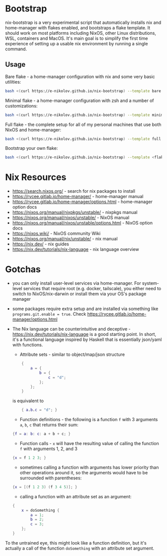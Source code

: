 # Bootstrap

nix-bootstrap is a very experimental script that automatically installs nix and home-manager with flakes enabled, and bootstraps a flake template. It should work on most platforms including NixOS, other Linux distributions, WSL, containers and MacOS. It's main goal is to simplify the first time experience of setting up a usable nix environment by running a single command.

## Usage

Bare flake - a home-manager configuration with nix and some very basic utilities:

```sh
bash <(curl https://e-nikolov.github.io/nix-bootstrap) --template bare
```

Minimal flake - a home-manager configuration with zsh and a number of customizations:

```sh
bash <(curl https://e-nikolov.github.io/nix-bootstrap) --template minimal
```

Full flake - the complete setup for all of my personal machines that use both NixOS and home-manager:

```sh
bash <(curl https://e-nikolov.github.io/nix-bootstrap) --template full
```

Bootstrap your own flake:

```sh
bash <(curl https://e-nikolov.github.io/nix-bootstrap) --template <flake-template-url>
```

# Nix Resources

- https://search.nixos.org/                             - search for nix packages to install
- https://rycee.gitlab.io/home-manager/                 - home-manager manual
- https://rycee.gitlab.io/home-manager/options.html     - home-manager option docs
- https://nixos.org/manual/nixpkgs/unstable/            - nixpkgs manual
- https://nixos.org/manual/nixos/unstable/              - NixOS manual
- https://nixos.org/manual/nixos/unstable/options.html  - NixOS option docs
- https://nixos.wiki/                                   - NixOS community Wiki
- https://nixos.org/manual/nix/unstable/                - nix manual
- https://nix.dev/                                      - nix guides
- https://nix.dev/tutorials/nix-language                - nix language overview


# Gotchas

- you can only install user-level services via home-manager. For system-level services that require root (e.g. docker, tailscale), you either need to switch to NixOS/nix-darwin or install them via your OS's package manager
- some packages require extra setup and are installed via something like `programs.git.enable = true`. Check https://rycee.gitlab.io/home-manager/options.html
- The Nix language can be counterintuitive and deceptive - https://nix.dev/tutorials/nix-language is a good starting point.
In short, it's a functional language inspired by Haskell that is essentially json/yaml with functions.
    * Attribute sets - similar to object/map/json structure

    ```nix
        {
            a = {
                b = {
                    c = "d";
                };
            };
        }
    ```

   is equivalent to
   
    ```nix
        { a.b.c = "d"; }
    ```

    - Function definitions - the following is a function `f` with 3 arguments `a`, `b`, `c` that returns their sum:

    ```nix
    {f = a: b: c: a + b + c; }
    ```
    
    - Function calls - `x` will have the resulting value of calling the function `f` with arguments 1, 2, and 3

    ```nix
    {x = f 1 2 3; }
    ```
    - sometimes calling a function with arguments has lower priority than other operations around it, so the arguments would have to be surrounded with parentheses:

    ```nix
    {x = [(f 1 2 3) (f 3 4 5)]; }
    ```
    
    - calling a function with an attribute set as an argument:

    ```nix
    {
        x = doSomething {
            a = 1;
            b = 2;
            c = 3;
        };
    }
    ```
To the untrained eye, this might look like a function definition, but it's actually a call of the function `doSomething` with an attribute set argument.
